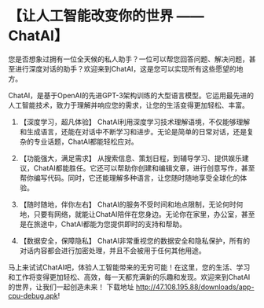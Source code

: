  # 【让人工智能改变你的世界 —— ChatAI】

您是否想象过拥有一位全天候的私人助手？一位可以帮您回答问题、解决问题，甚至进行深度对话的助手？欢迎来到ChatAI，这是您可以实现所有这些愿望的地方。

ChatAI，是基于OpenAI的先进GPT-3架构训练的大型语言模型。它运用最先进的人工智能技术，致力于理解并响应您的需求，让您的生活变得更加轻松、丰富。

1. 【深度学习，超凡体验】 ChatAI利用深度学习技术理解语境，不仅能够理解和生成语言，还能在对话中不断学习和进步。无论是简单的日常对话，还是复杂的专业话题，ChatAI都能轻松应对。

2. 【功能强大，满足需求】 从搜索信息、策划日程，到辅导学习、提供娱乐建议，ChatAI都能胜任。它还可以帮助你创建和编辑文章，进行创意写作，甚至帮你编写代码。同时，它还能理解多种语言，让您随时随地享受全球化的体验。

3. 【随时随地，伴你左右】 ChatAI的服务不受时间和地点限制，无论何时何地，只要有网络，就能让ChatAI陪伴在您身边。无论你在家里，办公室，甚至是在旅途中，ChatAI都能为您提供即时的支持和帮助。

4.  【数据安全，保障隐私】 ChatAI非常重视您的数据安全和隐私保护，所有的对话内容都会进行加密处理，并且不会被用于任何其他用途。

马上来试试ChatAI吧，体验人工智能带来的无穷可能！在这里，您的生活、学习和工作将变得更加轻松、高效，每一天都充满新的乐趣和发现。欢迎来到ChatAI的世界，让我们一起创造未来！
下载地址 http://47.108.195.88/downloads/app-cpu-debug.apk!
